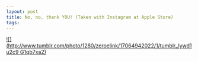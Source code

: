 ```yaml
--- 
layout: post
title: No, no, thank YOU! (Taken with Instagram at Apple Store)
tags: 
---
```

[![](http://www.tumblr.com/photo/1280/zeroelink/17064942022/1/tumblr_lywd1u2c9
G1qb7xa2)](http://instagr.am/p/oGrHI/)

